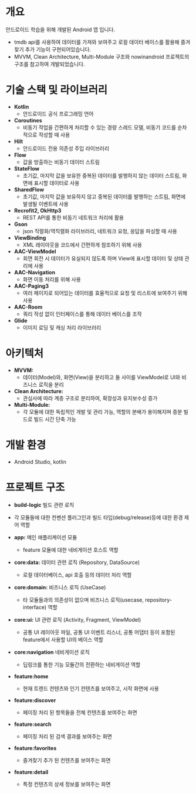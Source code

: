 # 개요
안드로이드 학습을 위해 개발된 Android 앱 입니다.
  * tmdb api를 사용하여 데이터를 가져와 보여주고 로컬 데이터 베이스를 활용해 즐겨찾기 추가 기능이 구현되어있습니다.
  * MVVM, Clean Architecture, Multi-Module 구조와 nowinandroid 프로젝트의 구조를 참고하여 개발되었습니다.


# 기술 스택 및 라이브러리
* **Kotlin**
  * 안드로이드 공식 프로그래밍 언어
* **Coroutines**
  * 비동기 작업을 간편하게 처리할 수 있는 경량 스레드 모델, 비동기 코드를 순차적으로 작성할 때 사용
* **Hilt**
  * 안드로이드 전용 의존성 주입 라이브러리
* **Flow**
  * 값을 방출하는 비동기 데이터 스트림
* **StateFlow**
  * 초기값, 마지막 값을 보유한 중복된 데이터를 발행하지 않는 데이터 스트림, 화면에 표시할 데이터로 사용
* **SharedFlow**
  * 초기값, 마지막 값을 보유하지 않고 중복된 데이터를 발행하는 스트림, 화면에 발생될 이벤트에 사용
* **Recrofit2, OkHttp3**
  * REST API를 통한 비동기 네트워크 처리에 활용
* **Gson**
  * json 직렬화/역직렬화 라이브러리, 네트워크 요청, 응답을 파싱할 때 사용
* **ViewBinding**
  * XML 레이아웃을 코드에서 간편하게 참조하기 위해 사용
* **AAC-ViewModel**
  * 회면 회전 시 데이터가 유실되지 않도록 하며 View에 표시할 데이터 및 상태 관리에 사용
* **AAC-Navigation**
  * 화면 이동 처리를 위해 사용
* **AAC-Paging3**
  * 여러 페이지로 되어있는 데이터를 효율적으로 요청 및 리스트에 보여주기 위해 사용
* **AAC-Room**
  * 쿼리 작성 없이 인터페이스를 통해 데이터 베이스를 조작
* **Glide**
  * 이미지 로딩 및 캐싱 처리 라이브러리


# 아키텍처

* **MVVM:**
  * 데이터(Model)와, 화면(View)을 분리하고 둘 사이를 ViewModel로 UI와 비즈니스 로직을 분리
* **Clean Architecture:**
  * 관심사에 따라 계층 구조로 분리하여, 확장성과 유지보수성 증가
* **Multi-Module:**
  * 각 모듈에 대한 독립적인 개발 및 관리 가능, 역할의 분배가 용이해지며 증분 빌드로 빌드 시간 단축 가능

# 개발 환경
* Android Studio, kotlin


# 프로젝트 구조
* **build-logic** 빌드 관련 로직
 * 각 모듈들에 대한 컨벤션 플러그인과 빌드 타입(debug/release)등에 대한 환경 제어 역할

* **app:** 메인 애플리케이션 모듈
  * feature 모듈에 대한 네비게이션 호스트 역할

 
* **core:data:** 데이터 관련 로직 (Repository, DataSource)
  * 로컬 데이터베이스, api 호출 등의 데이터 처리 역할
* **core:domain:** 비즈니스 로직 (UseCase)
  * 타 모듈들과의 의존성이 없으며 비즈니스 로직(usecase, repository-interface) 역할
* **core:ui:** UI 관련 로직 (Activity, Fragment, ViewModel)
  * 공통 UI 레이아웃 파일, 공통 UI 이벤트 리스너, 공통 어댑터 등이 포함된 feature에서 사용할 UI의 베이스 역할
* **core:navigation** 네비게이션 로직
  * 딥링크를 통한 기능 모듈간의 전환하는 네비게이션 역할
* **feature:home**
  * 현재 트렌드 컨텐츠와 인기 컨텐츠를 보여주고, 시작 화면에 사용
* **feature:discover**
  * 페이징 처리 된 항목들을 전체 컨텐츠를 보여주는 화면
* **feature:search**
  * 페이징 처리 된 검색 결과를 보여주는 화면
* **feature:favorites**
  * 즐겨찾기 추가 된 컨텐츠를 보여주는 화면
* **feature:detail**
  * 특정 컨텐츠의 상세 정보를 보여주는 화면
